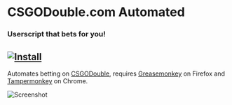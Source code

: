 # CSGODouble.com Automated
### Userscript that bets for you!

## [![Install](https://i.imgur.com/hKHfyWz.png)](https://raw.githubusercontent.com/Aareksio/csgodoubled-automated/master/csgodouble.com-automated.user.js)

Automates betting on [CSGODouble](http://www.csgodouble.com/), requires [Greasemonkey](http://www.greasespot.net/) on Firefox and [Tampermonkey](http://tampermonkey.net/) on Chrome.

![Screenshot](http://i.imgur.com/qgoFTHO.png)